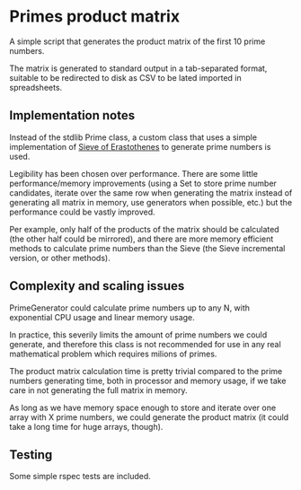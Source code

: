 Primes product matrix
=====================

A simple script that generates the product matrix of the first 10 prime numbers. 

The matrix is generated to standard output in a tab-separated format, suitable to be redirected to disk as CSV to be lated imported in spreadsheets.

Implementation notes
-----------------------

Instead of the stdlib Prime class, a custom class that uses a simple implementation of [Sieve of Erastothenes](http://en.wikipedia.org/wiki/Sieve_of_Eratosthenes) to generate prime numbers is used.

Legibility has been chosen over performance. There are some little performance/memory improvements (using a Set to store prime number candidates, iterate over the same row when generating the matrix instead of generating all matrix in memory, use generators when possible, etc.) but the performance could be vastly improved.

Per example, only half of the products of the matrix should be calculated (the other half could be mirrored), and there are more memory efficient methods to calculate prime numbers than the Sieve (the Sieve incremental version, or other methods).

Complexity and scaling issues
-------------------------------------------------

PrimeGenerator could calculate prime numbers up to any N, with exponential CPU usage and linear memory usage.

In practice, this severily limits the amount of prime numbers we could generate, and therefore this class is not recommended for use in any real mathematical problem which requires milions of primes.

The product matrix calculation time is pretty trivial compared to the prime numbers generating time, both in processor and memory usage, if we take care in not generating the full matrix in memory.

As long as we have memory space enough to store and iterate over one array with X prime numbers, we could generate the product matrix (it could take a long time for huge arrays, though).

Testing
----------

Some simple rspec tests are included.

